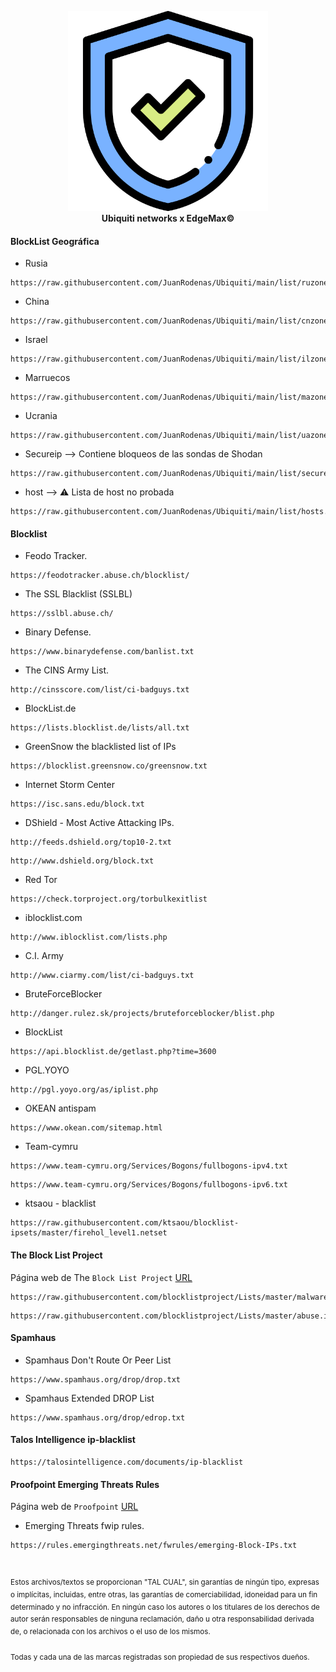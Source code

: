 <p align="center">
    <a href="https://www.ui.com/">
        <img src="https://github.com/JuanRodenas/Ubiquiti/blob/main/files/shield.png" alt="UbiquitiXEdgeMax" width="320"/>
    </a>
    <br>
    <strong>Ubiquiti networks x EdgeMax©</strong>
</p>
<!-- markdownlint-enable MD033 -->

#### BlockList Geográfica
- Rusia
~~~
https://raw.githubusercontent.com/JuanRodenas/Ubiquiti/main/list/ruzone.raw
~~~

- China
~~~
https://raw.githubusercontent.com/JuanRodenas/Ubiquiti/main/list/cnzone.raw
~~~

- Israel
~~~
https://raw.githubusercontent.com/JuanRodenas/Ubiquiti/main/list/ilzone.raw
~~~

- Marruecos
~~~
https://raw.githubusercontent.com/JuanRodenas/Ubiquiti/main/list/mazone.raw
~~~

- Ucrania
~~~
https://raw.githubusercontent.com/JuanRodenas/Ubiquiti/main/list/uazone.raw
~~~

- Secureip --> Contiene bloqueos de las sondas de Shodan
~~~
https://raw.githubusercontent.com/JuanRodenas/Ubiquiti/main/list/secureip.raw
~~~

- host --> ⚠️ Lista de host no probada
~~~
https://raw.githubusercontent.com/JuanRodenas/Ubiquiti/main/list/hosts.raw
~~~

#### Blocklist
- Feodo Tracker.
~~~
https://feodotracker.abuse.ch/blocklist/
~~~

- The SSL Blacklist (SSLBL)
~~~
https://sslbl.abuse.ch/
~~~

- Binary Defense.
~~~
https://www.binarydefense.com/banlist.txt
~~~

- The CINS Army List.
~~~
http://cinsscore.com/list/ci-badguys.txt
~~~

- BlockList.de
~~~
https://lists.blocklist.de/lists/all.txt
~~~

- GreenSnow the blacklisted list of IPs
~~~
https://blocklist.greensnow.co/greensnow.txt
~~~

- Internet Storm Center
~~~
https://isc.sans.edu/block.txt
~~~

- DShield - Most Active Attacking IPs.
~~~
http://feeds.dshield.org/top10-2.txt
~~~
~~~
http://www.dshield.org/block.txt
~~~

- Red Tor
~~~
https://check.torproject.org/torbulkexitlist
~~~

- iblocklist.com
~~~
http://www.iblocklist.com/lists.php
~~~

- C.I. Army
~~~
http://www.ciarmy.com/list/ci-badguys.txt
~~~

- BruteForceBlocker
~~~
http://danger.rulez.sk/projects/bruteforceblocker/blist.php
~~~

- BlockList
~~~
https://api.blocklist.de/getlast.php?time=3600
~~~

- PGL.YOYO
~~~
http://pgl.yoyo.org/as/iplist.php
~~~

- OKEAN antispam
~~~
https://www.okean.com/sitemap.html
~~~

- Team-cymru
~~~
https://www.team-cymru.org/Services/Bogons/fullbogons-ipv4.txt
~~~
~~~
https://www.team-cymru.org/Services/Bogons/fullbogons-ipv6.txt
~~~

- ktsaou - blacklist
~~~
https://raw.githubusercontent.com/ktsaou/blocklist-ipsets/master/firehol_level1.netset
~~~

#### The Block List Project
Página web de The `Block List Project` [URL](https://github.com/blocklistproject/Lists)
~~~
https://raw.githubusercontent.com/blocklistproject/Lists/master/malware.ip
~~~
~~~
https://raw.githubusercontent.com/blocklistproject/Lists/master/abuse.ip
~~~

#### Spamhaus
- Spamhaus Don't Route Or Peer List
~~~
https://www.spamhaus.org/drop/drop.txt
~~~

- Spamhaus Extended DROP List
~~~
https://www.spamhaus.org/drop/edrop.txt
~~~

#### Talos Intelligence ip-blacklist
~~~
https://talosintelligence.com/documents/ip-blacklist
~~~


#### Proofpoint Emerging Threats Rules

Página web de `Proofpoint` [URL](https://rules.emergingthreats.net/)

- Emerging Threats fwip rules.
~~~
https://rules.emergingthreats.net/fwrules/emerging-Block-IPs.txt
~~~

&nbsp;

<sup>Estos archivos/textos se proporcionan "TAL CUAL", sin garantías de ningún tipo, expresas o implícitas, incluidas, entre otras, las garantías de comerciabilidad, idoneidad para un fin determinado y no infracción. En ningún caso los autores o los titulares de los derechos de autor serán responsables de ninguna reclamación, daño u otra responsabilidad derivada de, o relacionada con los archivos o el uso de los mismos.</sup>

<sub>Todas y cada una de las marcas registradas son propiedad de sus respectivos dueños.</sub>
